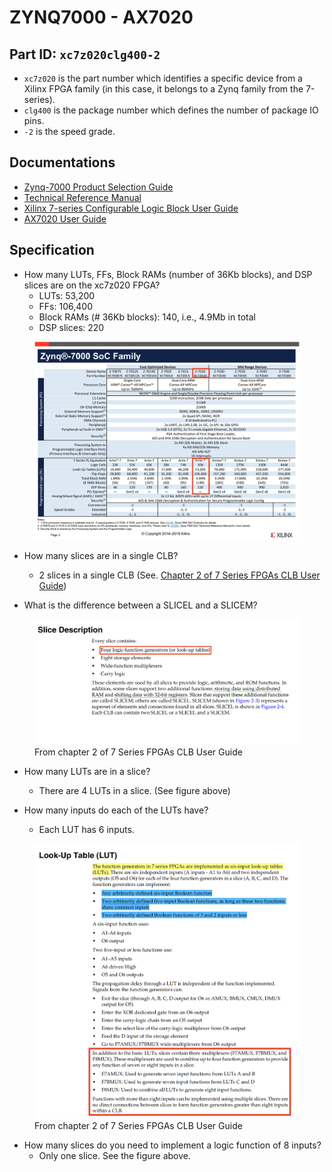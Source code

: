 # ZYNQ7000 - AX7020

## &#x20;Part ID: `xc7z020clg400-2`

* `xc7z020` is the part number which identifies a specific device from a Xilinx FPGA family (in this case, it belongs to a Zynq family from the 7-series).
* &#x20;`clg400` is the package number which defines the number of package IO pins.&#x20;
* `-2` is the speed grade.



## Documentations

* [Zynq-7000 Product Selection Guide](https://www.xilinx.com/support/documentation/selection-guides/zynq-7000-product-selection-guide.pdf)
* [Technical Reference Manual](https://docs.xilinx.com/viewer/book-attachment/mxcNFn1EFZjLI1eShoEn5w/pnoMLQXFIWQ6Jhoj0BUsTQ)
* [Xilinx 7-series Configurable Logic Block User Guide](http://www.xilinx.com/support/documentation/user\_guides/ug474\_7Series\_CLB.pdf)
* [AX7020 User Guide](https://www.alinx.com/public/upload/file/AX7020\_UG.pdf)


## Specification

* How many LUTs, FFs, Block RAMs (number of 36Kb blocks), and DSP slices are on the xc7z020 FPGA?
    * LUTs: 53,200
    * FFs: 106,400
    * Block RAMs (# 36Kb blocks): 140, i.e., 4.9Mb in total
    * DSP slices: 220

<figure><img src="../.gitbook/assets/Screenshot 2024-07-07 at 17.27.37.png" alt=""><figcaption></figcaption></figure>

* How many slices are in a single CLB?
    * 2 slices in a single CLB (See. [Chapter 2 of 7 Series FPGAs CLB User Guide](http://www.xilinx.com/support/documentation/user_guides/ug474\_7Series\_CLB.pdf))

* What is the difference between a SLICEL and a SLICEM?

<figure><img src="../.gitbook/assets/Screenshot 2024-07-07 at 19.36.01.png" alt=""><figcaption>From chapter 2 of 7 Series FPGAs CLB User Guide</figcaption></figure>

* How many LUTs are in a slice?
    * There are 4 LUTs in a slice. (See figure above)

* How many inputs do each of the LUTs have?
    * Each LUT has 6 inputs.

<figure><img src="../.gitbook/assets/Screenshot 2024-07-07 at 19.47.00.png" alt=""><figcaption>From chapter 2 of 7 Series FPGAs CLB User Guide</figcaption></figure>

* How many slices do you need to implement a logic function of 8 inputs?
    * Only one slice. See the figure above.
